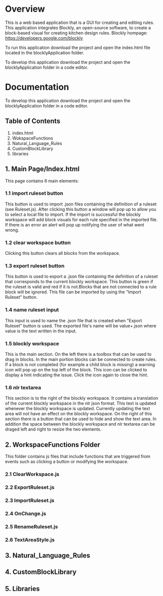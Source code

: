 # Overview
This is a web based application that is a GUI for creating and editing rules. This application integrates Blockly, an open-source software, to create a block-based visual for creating kitchen design rules. Blockly hompage: https://developers.google.com/blockly

To run this application download the project and open the index.html file located in the blocklyApplication folder.

To develop this application download the project and open the blocklyApplication folder in a code editor. 

# Documentation
To develop this application download the project and open the blocklyApplication folder in a code editor.

## Table of Contents
1. index.html
2. WokspaceFunctions
3. Natural_Language_Rules
4. CustomBlockLibrary
5. libraries

## 1. Main Page/Index.html
This page contains 6 main elements:
### 1.1 import ruleset button
This button is used to import .json files containing the definition of a ruleset (see Ruleset.js). After clicking this button a window will pop up to allow you to select a local file to import. If the import is successful the blockly workspace will add block visuals for each rule specified in the imported file. If there is an error an alert will pop up notifying the user of what went wrong.
### 1.2 clear workspace button
Clicking this button clears all blocks from the workspace.
### 1.3 export ruleset button
This button is used to export a .json file containing the definition of a ruleset that corresponds to the current blockly workspace. This button is green if the ruleset is valid and red if it is not.Blocks that are not connected to a rule block will be ignored. This file can be imported by using the "Import Ruleset" button.
### 1.4 name ruleset input
This input is used to name the .json file that is created when "Export Ruleset" button is used. The exported file's name will be value+.json where value is the text written in the input.
### 1.5 blockly workspace
This is the main section. On the left there is a toolbox that can be used to drag in blocks. In the main portion blocks can be connected to create rules. If a block is not completed (for example a child block is missing) a warning icon will pop up on the top left of the block. This icon can be clicked to display a hint indicating the issue. Click the icon again to close the hint.
### 1.6 nlr textarea
This section is to the right of the blockly workspace. It contains a translation of the current blockly workspace in the nlr json format. This text is updated whenever the blockly workspace is updated. Currently updating the text area will not have an effect on the blockly workspace. On the right of this section there is a button that can be used to hide and show the text area. In addition the space between the blockly workspace and nlr textarea can be draged left and right to resize the two elements.

## 2. WorkspaceFunctions Folder
This folder contains js files that include functions that are triggered from events such as clicking a button or modifying the workspace.
### 2.1 ClearWorkspace.js
### 2.2 ExportRuleset.js
### 2.3 ImportRuleset.js
### 2.4 OnChange.js
### 2.5 RenameRuleset.js
### 2.6 TextAreaStyle.js

## 3. Natural_Language_Rules


## 4. CustomBlockLibrary


## 5. Libraries
